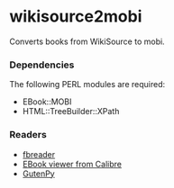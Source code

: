 wikisource2mobi
===============

Converts books from WikiSource to mobi.

### Dependencies

The following PERL modules are required:

* EBook::MOBI
* HTML::TreeBuilder::XPath

### Readers

* [fbreader](http://fbreader.org/)
* [EBook viewer from Calibre](http://calibre-ebook.com/)
* [GutenPy](http://gutenpy.sourceforge.net/)
